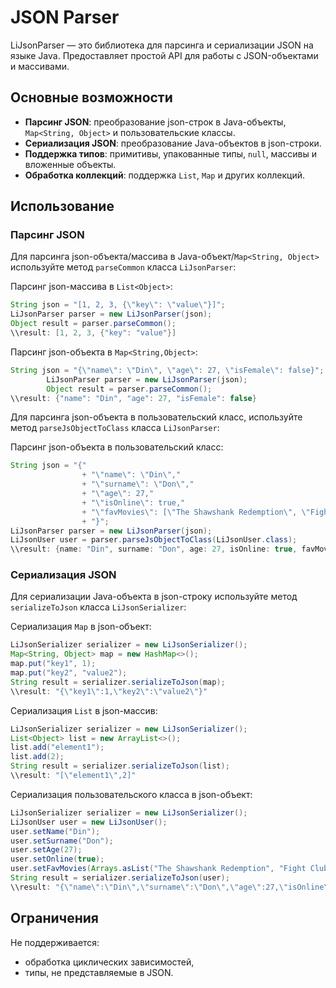 # JSON Parser

LiJsonParser — это  библиотека для парсинга и сериализации JSON на языке Java. Предоставляет простой API для работы с JSON-объектами и массивами.

## Основные возможности

- **Парсинг JSON**: преобразование json-строк в Java-объекты, `Map<String, Object>` и пользовательские классы.
- **Сериализация JSON**: преобразование Java-объектов в json-строки.
- **Поддержка типов**: примитивы, упакованные типы, `null`, массивы и вложенные объекты.
- **Обработка коллекций**: поддержка `List`, `Map` и других коллекций.

## Использование

### Парсинг JSON
Для парсинга json-объекта/массива в Java-объект/`Map<String, Object>` используйте метод `parseCommon` класса `LiJsonParser`:  

Парсинг json-массива в `List<Object>`:
```java
String json = "[1, 2, 3, {\"key\": \"value\"}]";
LiJsonParser parser = new LiJsonParser(json);
Object result = parser.parseCommon();
\\result: [1, 2, 3, {"key": "value"}]
```

Парсинг json-объекта в `Map<String,Object>`:
```java
String json = "{\"name\": \"Din\", \"age\": 27, \"isFemale\": false}";
        LiJsonParser parser = new LiJsonParser(json);
        Object result = parser.parseCommon();
\\result: {"name": "Din", "age": 27, "isFemale": false}
```

Для парсинга json-объекта в пользовательский класс, используйте метод `parseJsObjectToClass` класса `LiJsonParser`:  

Парсинг json-объекта в пользовательский класс:
```java
String json = "{"
                + "\"name\": \"Din\","
                + "\"surname\": \"Don\","
                + "\"age\": 27,"
                + "\"isOnline\": true,"
                + "\"favMovies\": [\"The Shawshank Redemption\", \"Fight Club\"]"
                + "}";
LiJsonParser parser = new LiJsonParser(json);
LiJsonUser user = parser.parseJsObjectToClass(LiJsonUser.class);
\\result: {name: "Din", surname: "Don", age: 27, isOnline: true, favMovies: ["The Shawshank Redemption", "Fight Club"]}
```

### Сериализация JSON

Для сериализации Java-объекта в json-строку используйте метод `serializeToJson` класса `LiJsonSerializer`:

Сериализация `Map` в json-объект:
```java
LiJsonSerializer serializer = new LiJsonSerializer();
Map<String, Object> map = new HashMap<>();
map.put("key1", 1);
map.put("key2", "value2");
String result = serializer.serializeToJson(map);
\\result: "{\"key1\":1,\"key2\":\"value2\"}"
```

Сериализация `List` в json-массив:
```java
LiJsonSerializer serializer = new LiJsonSerializer();
List<Object> list = new ArrayList<>();
list.add("element1");
list.add(2);
String result = serializer.serializeToJson(list);
\\result: "[\"element1\",2]"
```

Сериализация пользовательского класса в json-объект:
```java
LiJsonSerializer serializer = new LiJsonSerializer();
LiJsonUser user = new LiJsonUser();
user.setName("Din");
user.setSurname("Don");
user.setAge(27);
user.setOnline(true);
user.setFavMovies(Arrays.asList("The Shawshank Redemption", "Fight Club"));
String result = serializer.serializeToJson(user);
\\result: "{\"name\":\"Din\",\"surname\":\"Don\",\"age\":27,\"isOnline\":true,\"favMovies\":[\"The Shawshank Redemption\",\"Fight Club\"]}"
```

## Ограничения
Не поддерживается:  
- обработка циклических зависимостей,  
- типы, не представляемые в JSON.
